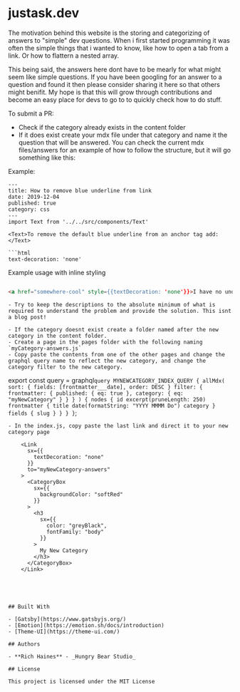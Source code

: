 # justask.dev

The motivation behind this website is the storing and categorizing of answers to "simple" dev questions. When i first started programming it was often the simple things that i wanted to know, like how to open a tab from a link. Or how to flattern a nested array. 

This being said, the answers here dont have to be mearly for what might seem like simple questions. If you have been googling for an answer to a question and found it then please consider sharing it here so that others might benifit. My hope is that this will grow through contributions and become an easy place for devs to go to to quickly check how to do stuff.

To submit a PR:

- Check if the category already exists in the content folder
- If it does exist create your mdx file under that category and name it the question that will be answered. You can check the current mdx files/answers for an example of how to follow the structure, but it will go something like this:

Example: 

```
---
title: How to remove blue underline from link
date: 2019-12-04
published: true
category: css
---
import Text from '../../src/components/Text'

<Text>To remove the default blue underline from an anchor tag add: </Text>

```html
text-decoration: 'none'
```
<Text>Example usage with inline styling</Text>

```html react-live

<a href="somewhere-cool" style={{textDecoration: 'none'}}>I have no underline!</a>

```
```
- Try to keep the descriptions to the absolute minimum of what is required to understand the problem and provide the solution. This isnt a blog post!

- If the category doesnt exist create a folder named after the new category in the content folder.
- Create a page in the pages folder with the following naming `myCategory-answers.js`
- Copy paste the contents from one of the other pages and change the graphql query name to reflect the new category, and change the category filter to the new category.

```
export const query = graphql`
  query MYNEWCATEGORY_INDEX_QUERY {
    allMdx(
      sort: { fields: [frontmatter___date], order: DESC }
      filter: {
        frontmatter: { published: { eq: true }, category: { eq: "myNewCategory" } }
      }
    ) {
      nodes {
        id
        excerpt(pruneLength: 250)
        frontmatter {
          title
          date(formatString: "YYYY MMMM Do")
          category
        }
        fields {
          slug
        }
      }
    }
  }
`;

```
- In the index.js, copy paste the last link and direct it to your new category page

```
        <Link
          sx={{
            textDecoration: "none"
          }}
          to="myNewCategory-answers"
        >
          <CategoryBox
            sx={{
              backgroundColor: "softRed"
            }}
          >
            <h3
              sx={{
                color: "greyBlack",
                fontFamily: "body"
              }}
            >
              My New Category
            </h3>
          </CategoryBox>
        </Link>
```




## Built With

- [Gatsby](https://www.gatsbyjs.org/)
- [Emotion](https://emotion.sh/docs/introduction)
- [Theme-UI](https://theme-ui.com/)

## Authors

- **Rich Haines** - _Hungry Bear Studio_

## License

This project is licensed under the MIT License